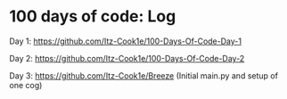 # 100 days of code: Log

Day 1: https://github.com/Itz-Cook1e/100-Days-Of-Code-Day-1

Day 2: https://github.com/Itz-Cook1e/100-Days-Of-Code-Day-2

Day 3: https://github.com/Itz-Cook1e/Breeze (Initial main.py and setup of one cog)
